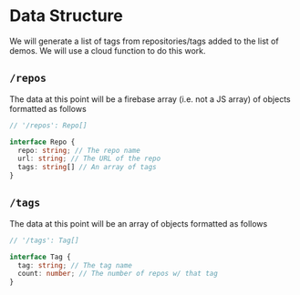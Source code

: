 # Data Structure

We will generate a list of tags from repositories/tags added to the list of demos. We will use a cloud function to do this work.

## `/repos`

The data at this point will be a firebase array (i.e. not a JS array) of objects formatted as follows

```typescript
// '/repos': Repo[]

interface Repo {
  repo: string; // The repo name
  url: string; // The URL of the repo
  tags: string[] // An array of tags
}
```

## `/tags`

The data at this point will be an array of objects formatted as follows

```typescript
// '/tags': Tag[]

interface Tag {
  tag: string; // The tag name
  count: number; // The number of repos w/ that tag
}
```